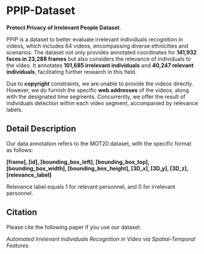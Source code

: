 # PPIP-Dataset

**Protect Privacy of Irrelevant People Dataset**.

PPIP is a dataset to better evaluate irrelevant individuals recognition in videos, which includes 64 videos, encompassing diverse ethnicities and scenarios. The dataset not only provides annotated coordinates for **141,932 faces in 23,288 frames** but also considers the relevance of individuals to the video. It annotates **101,685 irrelevant individuals** and **40,247 relevant individuals**, facilitating further research in this field.

Due to **copyright** constraints, we are unable to provide the videos directly. However, we do furnish the specific **web addresses** of the videos, along with the designated time segments. Concurrently, we offer the result of individuals detection within each video segment, accompanied by relevance labels.



## Detail Description

Our data annotation refers to the MOT20 dataset, with the specific format as follows:

**[frame], [id], [bounding_box_left], [bounding_box_top], [bounding_box_width], [bounding_box_height], [3D_x], [3D_y], [3D_z], [relevance_label]**

Relevance label equals 1 for relevant personnel, and 0 for irrelevant personnel.





## Citation

Please cite the following paper if you use our dataset.

*Automated Irrelevant Individuals Recognition in Video via Spatial-Temporal Features.*
